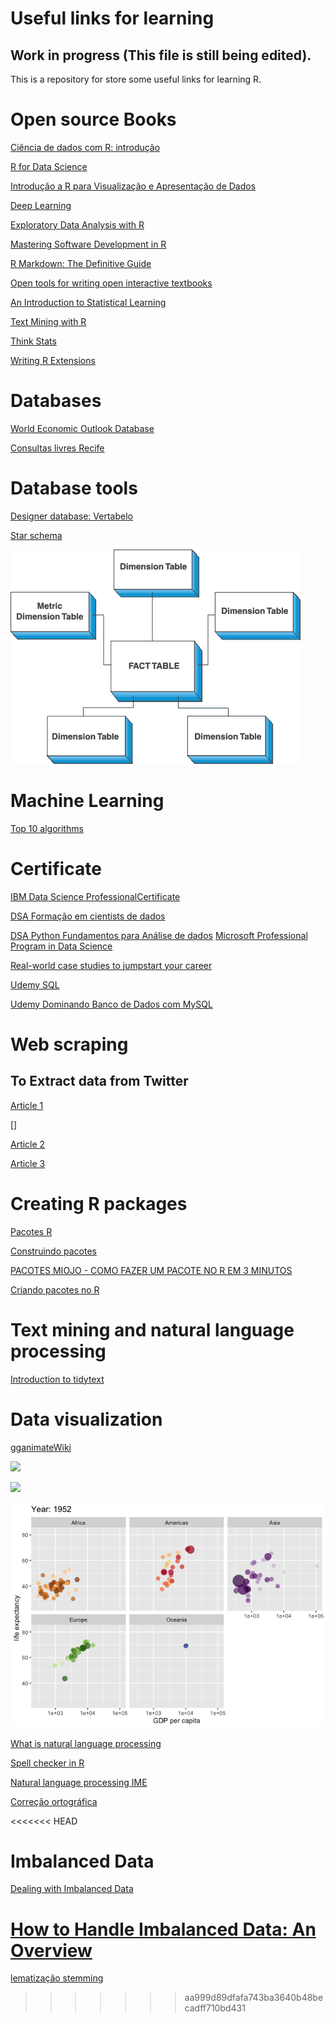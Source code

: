 # Useful links for learning
## Work in progress (This file is still being edited).

This is a repository for store some useful links for learning R.

# Open source Books

[Ciência de dados com R: introdução](https://cdr.ibpad.com.br/)

[R for Data Science](http://r4ds.had.co.nz/)

[Introdução a R para Visualização e Apresentação de Dados](http://sillasgonzaga.com/material/curso_visualizacao/)

[Deep Learning](http://www.deeplearningbook.org/)

[Exploratory Data Analysis with R](https://bookdown.org/rdpeng/exdata/)

[Mastering Software Development in R](https://bookdown.org/rdpeng/RProgDA/)

[R Markdown: The Definitive Guide](https://bookdown.org/yihui/rmarkdown/)

[Open tools for writing open interactive textbooks](https://crumplab.github.io/OER_bookdown/)

[An Introduction to Statistical Learning](http://www-bcf.usc.edu/~gareth/ISL/)

[Text Mining with R](https://www.tidytextmining.com/)

[Think Stats](http://greenteapress.com/thinkstats2/html/index.html)

[Writing R Extensions](https://cran.r-project.org/doc/manuals/r-release/R-exts.html)

# Databases

[World Economic Outlook Database](https://www.imf.org/external/pubs/ft/weo/2019/01/weodata/index.aspx)

[Consultas livres Recife](http://dados.recife.pe.gov.br/consultas-livres)

# Database tools

[Designer database: Vertabelo](https://www.vertabelo.com)

[Star schema](https://rafaelpiton.com.br/blog/data-warehouse-star-schema/)

![Star Schema Template](https://github.com/Saulogr/UsefulR/blob/master/img/starschema.gif)

# Machine Learning

[Top 10 algorithms](https://www.semantix.com.br/blog/10-algoritmos-de-machine-learning)

# Certificate

[IBM Data Science ProfessionalCertificate](https://www.coursera.org/specializations/ibm-data-science-professional-certificate)

[DSA Formação em cientists de dados](https://www.datascienceacademy.com.br/bundles?bundle_id=formacao-cientista-de-dados)

[DSA Python Fundamentos para Análise de dados](https://www.datascienceacademy.com.br/course?courseid=python-fundamentos)
[Microsoft Professional Program in Data Science](https://www.edx.org/microsoft-professional-program-data-science)

[Real-world case studies to jumpstart your career](https://www.edx.org/professional-certificate/harvardx-data-science)

[Udemy SQL](https://www.udemy.com/bancos-de-dados-relacionais-basico-avancado/)

[Udemy Dominando Banco de Dados com MySQL](https://www.udemy.com/curso-mysql/)

# Web scraping

## To Extract data from Twitter

[Article 1](https://www.ibpad.com.br/blog/comunicacao-digital/capturando-dados-do-twitter-com-r/)

[]

[Article 2](https://squarelabs.com.br/2018/03/09/analise-de-dados-em-tweets-utilizando-r/)

[Article 3](http://data7.blog/mapeando-seguidores-do-twitter-usando-o-r/)

# Creating R packages

[Pacotes R](http://cursos.leg.ufpr.br/prr/capPacR.html#workflow)

[Construindo pacotes](http://www.leg.ufpr.br/~paulojus/embrapa/Rembrapa/Rembrapase37.html)

[PACOTES MIOJO - COMO FAZER UM PACOTE NO R EM 3 MINUTOS](https://www.curso-r.com/blog/2017-09-07-pacote-miojo/)


[Criando pacotes no R](http://www.cer.ufscar.br/index.php/seminarios/89-como-criar-pacotes-no-r-04-04-16-13hs-na-sala-de-seminarios-do-des-ufscar)

# Text mining and natural language processing

[Introduction to tidytext](https://cran.r-project.org/web/packages/tidytext/vignettes/tidytext.html)

# Data visualization

[gganimateWiki](https://github.com/thomasp85/gganimate/wiki)

![](https://i0.wp.com/2engenheiros.com/wp-content/uploads/2019/01/b2e_emissoes001.gif?w=840)

![](https://www.datanovia.com/en/wp-content/uploads/dn-tutorials/r-tutorial/images/transition_time.gif)

![](https://github.com/thomasp85/gganimate/blob/master/man/figures/README-unnamed-chunk-4-1.gif)

[What is natural language processing](https://medium.com/botsbrasil/o-que-é-o-processamento-de-linguagem-natural-49ece9371cff)

[Spell checker in R](http://www.sumsar.net/blog/2014/12/peter-norvigs-spell-checker-in-two-lines-of-r/)

[Natural language processing IME](https://www.ime.usp.br/~slago/IA-pln.pdf)

[Correção ortográfica](https://cloud.r-project.org/web/packages/hunspell/vignettes/intro.html#setting_a_language)

<<<<<<< HEAD
# Imbalanced Data

[Dealing with Imbalanced Data](https://towardsdatascience.com/methods-for-dealing-with-imbalanced-data-5b761be45a18)

[How to Handle Imbalanced Data: An Overview](https://www.datascience.com/blog/imbalanced-data)
=======
[lematização stemming](http://www.nilc.icmc.usp.br/nilc/download/lematizacao_versus_steming.pdf)
>>>>>>> aa999d89dfafa743ba3640b48becadff710bd431
